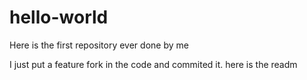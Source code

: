 # hello-world
Here is the first repository ever done by me

I just put a feature fork in the code and commited it.
here is the readm

